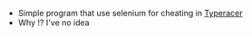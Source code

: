 - Simple program that use selenium for cheating in 
[Typeracer](https://play.typeracer.com)
- Why !? I've no idea

